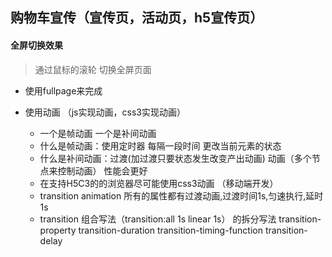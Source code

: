##  购物车宣传（宣传页，活动页，h5宣传页）

#### 全屏切换效果
> 通过鼠标的滚轮 切换全屏页面

- 使用fullpage来完成

- 使用动画 （js实现动画，css3实现动画）
    + 一个是帧动画  一个是补间动画
    + 什么是帧动画：使用定时器 每隔一段时间 更改当前元素的状态 
    + 什么是补间动画：过渡(加过渡只要状态发生改变产出动画) 动画（多个节点来控制动画） 性能会更好
    + 在支持H5C3的的浏览器尽可能使用css3动画 （移动端开发）
    + transition  animation
    所有的属性都有过渡动画,过渡时间1s,匀速执行,延时1s
    + transition  组合写法（transition:all 1s linear 1s）
      的拆分写法 transition-property  transition-duration transition-timing-function transition-delay